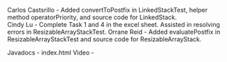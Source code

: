 Carlos Castsrillo - Added convertToPostfix in LinkedStackTest, helper method operatorPriority, and source code for LinkedStack.  
Cindy Lu -  Complete Task 1 and 4 in the excel sheet. Assisted in resolving errors in ResizableArrayStackTest.
Orrane Reid - Added evaluatePostfix in ResizableArrayStackTest and source code for ResizableArrayStack.

Javadocs - index.html 
Video - 
